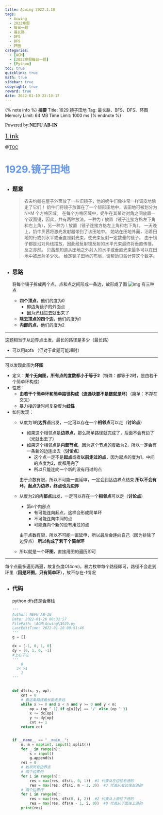 ```yaml
---
title: Acwing 2022.1.18
tags:
  - Acwing
  - 2022寒假
  - 每日一题
  - 最长路
  - DFS
  - BFS
  - 环图
categories:
  - [ACM]
  - [2022寒假每日一题]
  - [Python]
toc: true
quicklink: true
math: true
sidebar: true
copyright: true
reward: true
date: 2022-01-19 23:10:17
---
```



{% note info %}
**摘要**
Title: 1929.镜子田地
Tag: 最长路、BFS、DFS、环图
Memory Limit: 64 MB
Time Limit: 1000 ms
{% endnote %}
<!-- more -->

<font size=3 face=楷体>Powered by:**NEFU AB-IN**</font>

<font color=#FFA500 size=5 face=楷体>[Link](https://www.acwing.com/problem/content/1931/)</font>

@[TOC](文章目录)

# <font color=#6495ED size=6>1929.镜子田地</font>

* ## <font size=4 face=粗体>题意</font>

  >农夫约翰在屋子外面放了一些旧镜子，他的奶牛们像往常一样调皮地偷走了它们！
  >奶牛们将镜子放置在了一个矩形田地中，该田地可被划分为 N×M 个方格区域。
  >在每个方格区域中，奶牛在其某对对角之间放置一个双面镜，因此，共有两种放法，一种为 / 放置（镜子连接方格左下角和右上角），另一种为 \ 放置（镜子连接方格左上角和右下角）。
  >一天晚上，奶牛贝茜将激光发射器带到了该田地中。
  >她站在田地外面，沿着田地的行或列水平或垂直照射光束，使光束反射一定数量的镜子。
  >由于镜子都是沿对角线摆放，因此经反射镜反射的水平光束最终将垂直传播，反之亦然。
  >贝茜想知道从田地之外射入的水平或垂直光束最多可以在田地中被反射多少次。
  >给定镜子田地的布局，请帮助贝茜计算这个数字。

* ## <font size=4 face=粗体>思路</font>

  将每个镜子拆成两个点，点和点之间形成一条边，故形成了图
  ![img](https://oss.ab-in.cn/Pictures/1929.png)
  有三种点
  * **四个顶点**，他们的度为$0$
    * 即边角镜子的外面点
    * 因为光线进去就出来了
  * **除去顶点的四个边**，他们的度为$1$
  * **内部的点**，他们的度为$2$
****
  这题相当于从边界点出发，最长的路径是多少（最长路）
  * 可以用spfa （但对于此题可能超时）
****
  可以发现此图为**环图**
  * 定义：**某个无向图，所有点的度数都小于等于2**（特殊：都等于2时，是由若干个简单环构成）
  * 性质：
    * **由若干个简单环和简单路径构成（连通块要不是链就是环）**（简单：不存在交叉）
    * 暴力搜的话时间复杂度为**线性**
  * 如何发现：
    * 从度为$1$的**边界点**出发，一定可以存在一个**相邻点**可以走（**讨论点**）
      * 如果这个相邻点是**边界点**，那么简单路径就完成了，后面不会有边了（光就出去了）
      * 如果这个相邻点是**内部节点**，因为这个节点的度数为$2$，所以一定会有一条新的边连出去（**讨论点**）
        * 这个点一定不是**起点**或者**以前走过的点**，因为起点的度为$1$，中间的点度为$2$，度都用完了
        * 所以只能连向一个新的没有用过的点
  
      由于点数有限，所以不可能一直延申，一定会到达边界点结束
      **所以不会有环，起点为边界，终点也为边界**
    * 从度为$2$的**内部点**出发，一定可以存在一个**相邻点**可以走（**讨论点**）
      * 第n个内部点
        * 有可能连向起点，这样会形成简单环
        * 不可能连向中间的点
        * 可能连向个新的没有用过的点
  
      由于点数有限，所以不可能一直延申，所以最后会连向自己（因为排除了边界点）
      **所以构成了若干个简单环**
    * 所以就是一个**环图**，直接用图的遍历即可
****
  每个点最多遍历两遍，故复杂度$O(4nm)$，暴力枚举每个路径即可，路径不会走到环里（**因是环图，只有简单环**），故不存在-1情况

* ## <font size=4 face=粗体>代码</font>

  python dfs还是会爆栈

  ```python
  '''
  Author: NEFU AB-IN
  Date: 2022-01-20 00:31:57
  FilePath: \ACM\Acwing\1929.py
  LastEditTime: 2022-01-20 00:51:46
  '''
  g = []

  dx = [-1, 0, 1, 0]
  dy = [0, 1, 0, -1]
  #上右下左
  '''
      0
    3< >1
      2
  '''


  def dfs(x, y, op):
      cnt = 0
      # 看这条路径最长能走多远
      while x >= 0 and x < n and y >= 0 and y < m:
          op = (op ^ 1) if g[x][y] == '/' else (op ^ 3)
          x += dx[op]
          y += dy[op]
          cnt += 1
      return cnt


  if __name__ == "__main__":
      n, m = map(int, input().split())
      for _ in range(n):
          s = input()
          g.append(s)
      res = 0
      # 枚举所有边界点
      # 两个边界列
      for i in range(n):
          res = max(res, dfs(i, 0, 1))  #1 代表从左边往右进的
          res = max(res, dfs(i, m - 1, 3))  #3 代表从右边往左进的
      # 两个边界行
      for i in range(m):
          res = max(res, dfs(0, i, 2))  #2 代表从上面往下进的
          res = max(res, dfs(n - 1, i, 0))  #0 代表从下面往上进的
      print(res)
  ```
